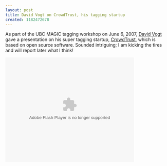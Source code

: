 ```yaml
---
layout: post
title: David Vogt on CrowdTrust, his tagging startup
created: 1182472678
---
```

<p>As part of the UBC MAGIC tagging workshop on June 6, 2007, <a href="http://www.mobilemuse.ca/members/dvogt">David Vogt</a> gave a presentation on his super tagging startup, <a href="http://crowdtrust.com/">CrowdTrust</a>, which is based on open source software. Sounded intriguing; I am kicking the tires and will report later what I think!
</p>
<embed style="width:400px; height:326px;" id="VideoPlayback" type="application/x-shockwave-flash" src="http://video.google.com/googleplayer.swf?docId=-2228480924113186365&hl=en-CA" flashvars=""> </embed> 
